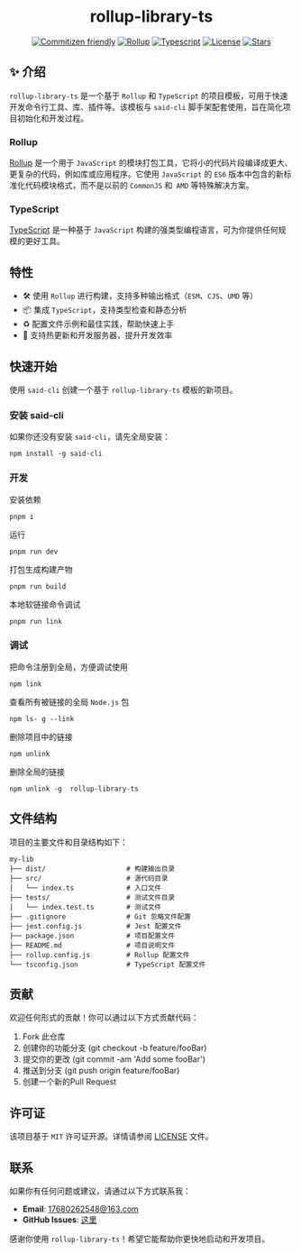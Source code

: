 <div align="center"><h1>rollup-library-ts</h1></div>

<div align="center">

[![Commitizen friendly](https://img.shields.io/badge/commitizen-friendly-brightgreen.svg)](http://commitizen.github.io/cz-cli/)
[![Rollup](https://img.shields.io/badge/Packing-Rollup-FF3333.svg)](https://github.com/SaidBaseTemplate/rollup-library-ts)
[![Typescript](https://img.shields.io/badge/Language-Typescript-3078C6.svg)](https://github.com/SaidBaseTemplate/rollup-library-ts)
[![License](https://img.shields.io/github/license/SaidBaseTemplate/rollup-library-ts)](https://github.com/SaidBaseTemplate/rollup-library-ts/blob/master/LICENSE)
[![Stars](https://img.shields.io/github/stars/SaidBaseTemplate/rollup-library-ts)](https://github.com/SaidBaseTemplate/rollup-library-ts/blob/master/LICENSE)

</div>


## ✨ 介绍

`rollup-library-ts` 是一个基于 `Rollup` 和 `TypeScript` 的项目模板，可用于快速开发命令行工具、库、插件等。该模板与 `said-cli` 脚手架配套使用，旨在简化项目初始化和开发过程。

### Rollup

[Rollup](https://www.rollupjs.com/) 是一个用于 `JavaScript` 的模块打包工具，它将小的代码片段编译成更大、更复杂的代码，例如库或应用程序。它使用 `JavaScript` 的 `ES6` 版本中包含的新标准化代码模块格式，而不是以前的 `CommonJS` 和` AMD` 等特殊解决方案。

### TypeScript

[TypeScript](https://ts.nodejs.cn/) 是一种基于 `JavaScript` 构建的强类型编程语言，可为你提供任何规模的更好工具。

## 特性

- 🛠️ 使用 `Rollup` 进行构建，支持多种输出格式（`ESM`、`CJS`、`UMD` 等）
- 📦 集成 `TypeScript`，支持类型检查和静态分析
- ♻️ 配置文件示例和最佳实践，帮助快速上手
- 🔧 支持热更新和开发服务器，提升开发效率

## 快速开始

使用 `said-cli` 创建一个基于 `rollup-library-ts` 模板的新项目。

### 安装 said-cli

如果你还没有安装 `said-cli`，请先全局安装：

```
npm install -g said-cli
```

### 开发

安装依赖

```shell
pnpm i
```

运行

```shell
pnpm run dev
```

打包生成构建产物

```shell
pnpm run build
```

本地软链接命令调试

```shell
pnpm run link
```

### 调试

把命令注册到全局，方便调试使用

```shell
npm link
```

查看所有被链接的全局 `Node.js` 包

```shell
npm ls- g --link
```

删除项目中的链接

```shell
npm unlink
```

删除全局的链接

```shell
npm unlink -g  rollup-library-ts
```

## 文件结构

项目的主要文件和目录结构如下：

```
my-lib
├── dist/                    # 构建输出目录
├── src/                     # 源代码目录
│   └── index.ts             # 入口文件
├── tests/                   # 测试文件目录
│   └── index.test.ts        # 测试文件
├── .gitignore               # Git 忽略文件配置
├── jest.config.js           # Jest 配置文件
├── package.json             # 项目配置文件
├── README.md                # 项目说明文件
├── rollup.config.js         # Rollup 配置文件
└── tsconfig.json            # TypeScript 配置文件
```

## 贡献

欢迎任何形式的贡献！你可以通过以下方式贡献代码：

1. Fork 此仓库
2. 创建你的功能分支 (git checkout -b feature/fooBar)
3. 提交你的更改 (git commit -am 'Add some fooBar')
4. 推送到分支 (git push origin feature/fooBar)
5. 创建一个新的Pull Request

## 许可证

该项目基于 `MIT` 许可证开源。详情请参阅 [LICENSE](https://github.com/SaidBaseTemplate/rollup-library-ts/blob/main/LICENSE) 文件。

## 联系

如果你有任何问题或建议，请通过以下方式联系我：

- **Email**: 17680262548@163.com
- **GitHub Issues**: [这里](https://github.com/SaidBaseTemplate/rollup-library-ts/issues)

感谢你使用 `rollup-library-ts`！希望它能帮助你更快地启动和开发项目。

